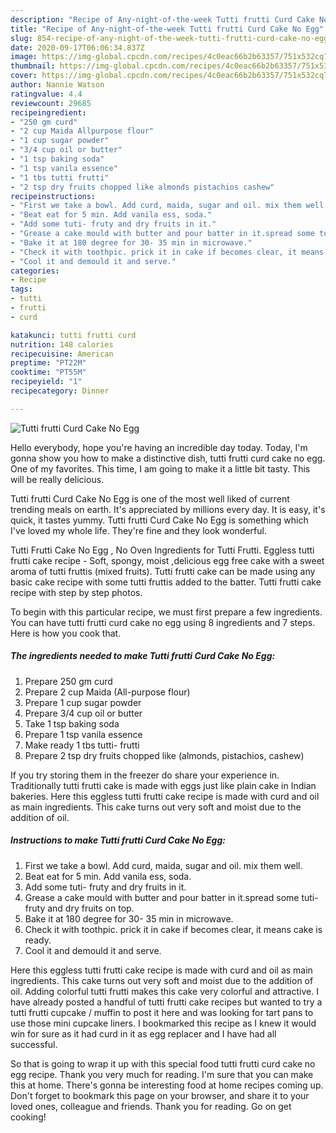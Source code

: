 ```yaml
---
description: "Recipe of Any-night-of-the-week Tutti frutti Curd Cake No Egg"
title: "Recipe of Any-night-of-the-week Tutti frutti Curd Cake No Egg"
slug: 854-recipe-of-any-night-of-the-week-tutti-frutti-curd-cake-no-egg
date: 2020-09-17T06:06:34.837Z
image: https://img-global.cpcdn.com/recipes/4c0eac66b2b63357/751x532cq70/tutti-frutti-curd-cake-no-egg-recipe-main-photo.jpg
thumbnail: https://img-global.cpcdn.com/recipes/4c0eac66b2b63357/751x532cq70/tutti-frutti-curd-cake-no-egg-recipe-main-photo.jpg
cover: https://img-global.cpcdn.com/recipes/4c0eac66b2b63357/751x532cq70/tutti-frutti-curd-cake-no-egg-recipe-main-photo.jpg
author: Nannie Watson
ratingvalue: 4.4
reviewcount: 29685
recipeingredient:
- "250 gm curd"
- "2 cup Maida Allpurpose flour"
- "1 cup sugar powder"
- "3/4 cup oil or butter"
- "1 tsp baking soda"
- "1 tsp vanila essence"
- "1 tbs tutti frutti"
- "2 tsp dry fruits chopped like almonds pistachios cashew"
recipeinstructions:
- "First we take a bowl. Add curd, maida, sugar and oil. mix them well."
- "Beat eat for 5 min. Add vanila ess, soda."
- "Add some tuti- fruty and dry fruits in it."
- "Grease a cake mould with butter and pour batter in it.spread some tuti- fruty and dry fruits on top."
- "Bake it at 180 degree for 30- 35 min in microwave."
- "Check it with toothpic. prick it in cake if becomes clear, it means cake is ready."
- "Cool it and demould it and serve."
categories:
- Recipe
tags:
- tutti
- frutti
- curd

katakunci: tutti frutti curd 
nutrition: 148 calories
recipecuisine: American
preptime: "PT22M"
cooktime: "PT55M"
recipeyield: "1"
recipecategory: Dinner

---
```



![Tutti frutti Curd Cake No Egg](https://img-global.cpcdn.com/recipes/4c0eac66b2b63357/751x532cq70/tutti-frutti-curd-cake-no-egg-recipe-main-photo.jpg)

Hello everybody, hope you're having an incredible day today. Today, I'm gonna show you how to make a distinctive dish, tutti frutti curd cake no egg. One of my favorites. This time, I am going to make it a little bit tasty. This will be really delicious.

Tutti frutti Curd Cake No Egg is one of the most well liked of current trending meals on earth. It's appreciated by millions every day. It is easy, it's quick, it tastes yummy. Tutti frutti Curd Cake No Egg is something which I've loved my whole life. They're fine and they look wonderful.

Tutti Frutti Cake No Egg , No Oven Ingredients for Tutti Frutti. Eggless tutti frutti cake recipe - Soft, spongy, moist ,delicious egg free cake with a sweet aroma of tutti fruttis (mixed fruits). Tutti frutti cake can be made using any basic cake recipe with some tutti fruttis added to the batter. Tutti frutti cake recipe with step by step photos.


To begin with this particular recipe, we must first prepare a few ingredients. You can have tutti frutti curd cake no egg using 8 ingredients and 7 steps. Here is how you cook that.

<!--inarticleads1-->

##### The ingredients needed to make Tutti frutti Curd Cake No Egg:

1. Prepare 250 gm curd
1. Prepare 2 cup Maida (All-purpose flour)
1. Prepare 1 cup sugar powder
1. Prepare 3/4 cup oil or butter
1. Take 1 tsp baking soda
1. Prepare 1 tsp vanila essence
1. Make ready 1 tbs tutti- frutti
1. Prepare 2 tsp dry fruits chopped like (almonds, pistachios, cashew)


If you try storing them in the freezer do share your experience in. Traditionally tutti frutti cake is made with eggs just like plain cake in Indian bakeries. Here this eggless tutti frutti cake recipe is made with curd and oil as main ingredients. This cake turns out very soft and moist due to the addition of oil. 

<!--inarticleads2-->

##### Instructions to make Tutti frutti Curd Cake No Egg:

1. First we take a bowl. Add curd, maida, sugar and oil. mix them well.
1. Beat eat for 5 min. Add vanila ess, soda.
1. Add some tuti- fruty and dry fruits in it.
1. Grease a cake mould with butter and pour batter in it.spread some tuti- fruty and dry fruits on top.
1. Bake it at 180 degree for 30- 35 min in microwave.
1. Check it with toothpic. prick it in cake if becomes clear, it means cake is ready.
1. Cool it and demould it and serve.


Here this eggless tutti frutti cake recipe is made with curd and oil as main ingredients. This cake turns out very soft and moist due to the addition of oil. Adding colorful tutti frutti makes this cake very colorful and attractive. I have already posted a handful of tutti frutti cake recipes but wanted to try a tutti frutti cupcake / muffin to post it here and was looking for tart pans to use those mini cupcake liners. I bookmarked this recipe as I knew it would win for sure as it had curd in it as egg replacer and I have had all successful. 

So that is going to wrap it up with this special food tutti frutti curd cake no egg recipe. Thank you very much for reading. I'm sure that you can make this at home. There's gonna be interesting food at home recipes coming up. Don't forget to bookmark this page on your browser, and share it to your loved ones, colleague and friends. Thank you for reading. Go on get cooking!
